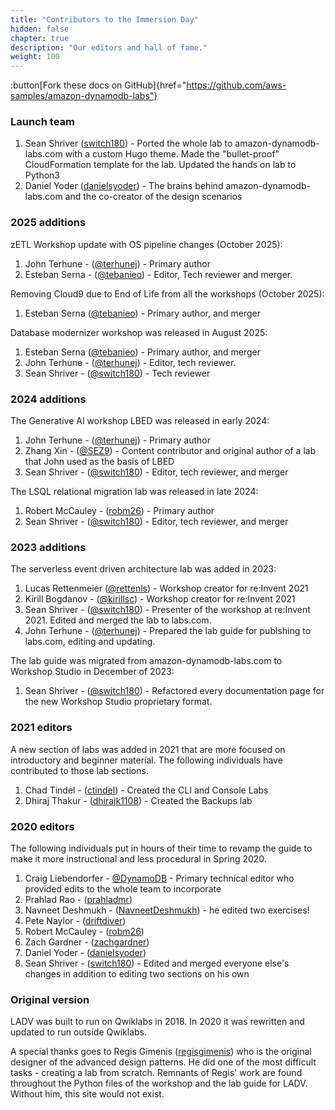 ```yaml
---
title: "Contributors to the Immersion Day"
hidden: false
chapter: true
description: "Our editors and hall of fame."
weight: 100
---
```


:button[Fork these docs on GitHub]{href="https://github.com/aws-samples/amazon-dynamodb-labs"}

### Launch team

1. Sean Shriver ([switch180](https://github.com/switch180)) - Ported the whole lab to amazon-dynamodb-labs.com with a custom Hugo theme. Made the "bullet-proof" CloudFormation template for the lab. Updated the hands on lab to Python3
1. Daniel Yoder ([danielsyoder](https://github.com/danielsyoder)) - The brains behind amazon-dynamodb-labs.com and the co-creator of the design scenarios

### 2025 additions
zETL Workshop update with OS pipeline changes (October 2025):
1. John Terhune - ([@terhunej](https://github.com/terhunej)) - Primary author
2. Esteban Serna - ([@tebanieo](https://github.com/tebanieo)) - Editor, Tech reviewer and merger.

Removing Cloud9 due to End of Life from all the workshops (October 2025):
1. Esteban Serna ([@tebanieo](https://github.com/tebanieo)) - Primary author, and merger

Database modernizer workshop was released in August 2025:
1. Esteban Serna ([@tebanieo](https://github.com/tebanieo)) - Primary author, and merger
2. John Terhune - ([@terhunej](https://github.com/terhunej)) - Editor, tech reviewer.
3. Sean Shriver - ([@switch180](https://github.com/switch180)) - Tech reviewer

### 2024 additions
The Generative AI workshop LBED was released in early 2024:
1. John Terhune - ([@terhunej](https://github.com/terhunej)) - Primary author
1. Zhang Xin - ([@SEZ9](https://github.com/SEZ9)) - Content contributor and original author of a lab that John used as the basis of LBED
1. Sean Shriver - ([@switch180](https://github.com/switch180)) - Editor, tech reviewer, and merger

The LSQL relational migration lab was released in late 2024:
1. Robert McCauley - ([robm26](https://github.com/robm26)) - Primary author
1. Sean Shriver - ([@switch180](https://github.com/switch180)) - Editor, tech reviewer, and merger

### 2023 additions
The serverless event driven architecture lab was added in 2023:

1. Lucas Rettenmeier ([@rettenls](https://github.com/rettenls)) - Workshop creator for re\:Invent 2021
1. Kirill Bogdanov - ([@kirillsc](https://github.com/kirillsc)) - Workshop creator for re\:Invent 2021
1. Sean Shriver - ([@switch180](https://github.com/switch180)) - Presenter of the workshop at re\:Invent 2021. Edited and merged the lab to labs.com.
1. John Terhune - ([@terhunej](https://github.com/terhunej)) - Prepared the lab guide for publshing to labs.com, editing and updating.

The lab guide was migrated from amazon-dynamodb-labs.com to Workshop Studio in December of 2023:

1. Sean Shriver - ([@switch180](https://github.com/switch180)) - Refactored every documentation page for the new Workshop Studio proprietary format.

### 2021 editors

A new section of labs was added in 2021 that are more focused on introductory and beginner material.  The following individuals have contributed to those lab sections.

1. Chad Tindel - ([ctindel](https://github.com/ctindel)) - Created the CLI and Console Labs
1. Dhiraj Thakur - ([dhirajk1108](https://github.com/dhirajk1108)) - Created the Backups lab

### 2020 editors

The following individuals put in hours of their time to revamp the guide to make it more instructional and less procedural in Spring 2020.

1. Craig Liebendorfer - [@DynamoDB](https://twitter.com/DynamoDB) - Primary technical editor who provided edits to the whole team to incorporate
1. Prahlad Rao - ([prahladmr](https://github.com/prahladmr))
1. Navneet Deshmukh - ([NavneetDeshmukh](https://github.com/NavneetDeshmukh)) - he edited two exercises!
1. Pete Naylor - ([driftdiver](https://github.com/driftdiver))
1. Robert McCauley - ([robm26](https://github.com/robm26))
1. Zach Gardner - ([zachgardner](https://github.com/zachgardner))
1. Daniel Yoder - ([danielsyoder](https://github.com/danielsyoder))
1. Sean Shriver - ([switch180](https://github.com/switch180)) - Edited and merged everyone else's changes in addition to editing two sections on his own

### Original version

LADV was built to run on Qwiklabs in 2018. In 2020 it was rewritten and updated to run outside Qwiklabs.

A special thanks goes to Regis Gimenis ([regisgimenis](https://github.com/regisgimenis)) who is the original designer of the advanced design patterns. He did one of the most difficult tasks - creating a lab from scratch. Remnants of Regis' work are found throughout the Python files of the workshop and the lab guide for LADV. Without him, this site would not exist.
